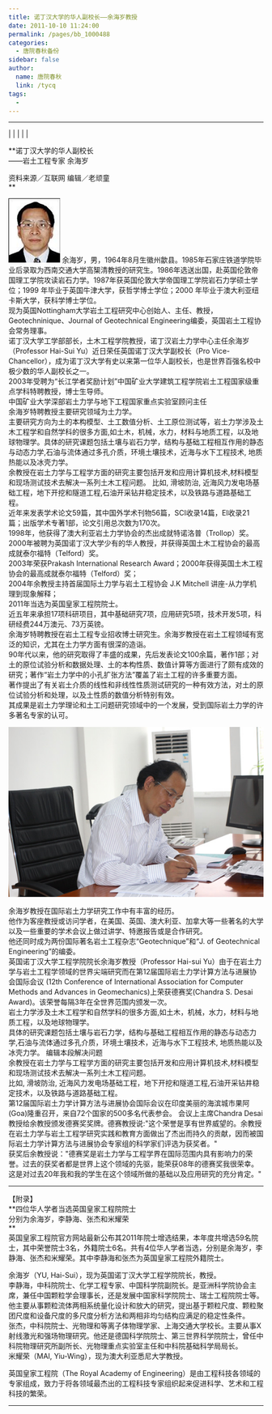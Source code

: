 ```yaml
---
title: 诺丁汉大学的华人副校长——余海岁教授
date: 2011-10-10 11:24:00
permalink: /pages/bb_1000488
categories: 
  - 唐院春秋备份
sidebar: false
author: 
  name: 唐院春秋
  link: /tycq
tags: 
  - 
---
```


* * *

  
|  |  |  |  |

**诺丁汉大学的华人副校长  
——岩土工程专家 余海岁  
  
资料来源／互联网 编辑／老顽童  
**

  
![](/pic/img9.ph.126.net_YTITTGjveCh0kojaZh8eOQ==_1171780328063461149.jpg)
余海岁，男，1964年8月生徽州歙县。1985年石家庄铁道学院毕业后录取为西南交通大学高榘清教授的研究生。1986年选送出国，赴英国伦敦帝国理工学院攻读岩石力学。1987年获英国伦敦大学帝国理工学院岩石力学硕士学位；1999
年毕业于英国牛津大学，获哲学博士学位；2000 年毕业于澳大利亚纽卡斯大学，获科学博士学位。  
现为英国Nottingham大学岩土工程研究中心创始人、主任、教授，Geotechninique、Journal of Geotechnical
Engineering编委，英国岩土工程协会常务理事。  
诺丁汉大学工学部部长，土木工程学院教授，诺丁汉岩土力学中心主任余海岁（Professor Hai-Sui Yu）近日荣任英国诺丁汉大学副校长（Pro
Vice-Chancellor），成为诺丁汉大学有史以来第一位华人副校长，也是世界百强名校中极少数的华人副校长之一。  
2003年受聘为“长江学者奖励计划”中国矿业大学建筑工程学院岩土工程国家级重点学科特聘教授，博士生导师。  
中国矿业大学深部岩土力学与地下工程国家重点实验室顾问主任  
余海岁特聘教授主要研究领域为土力学。  
主要研究方向为土的本构模型、土工数值分析、土工原位测试等，岩土力学涉及土木工程学和自然学科的很多方面,如土木，机械，水力，材料与地质工程，以及地球物理学。具体的研究课题包括土壤与岩石力学，结构与基础工程相互作用的静态与动态力学,石油与流体通过多孔介质，环境土壤技术，近海与水下工程技术,
地质热能以及冰壳力学。  
余教授在岩土力学与工程学方面的研究主要包括开发和应用计算机技术,材料模型和现场测试技术去解决一系列土木工程问题。 比如, 滑坡防治,
近海风力发电场基础工程，地下开挖和隧道工程,石油开采钻井稳定技术，以及铁路与道路基础工程。  
近年来发表学术论文59篇，其中国外学术刊物56篇，SCI收录14篇，EI收录21篇；出版学术专著1部，论文引用总次数为170次。  
1998年，他获得了澳大利亚岩土力学协会的杰出成就特诺洛普（Trollop）奖。  
2000年被聘为英国诺丁汉大学少有的华人教授，并获得英国土木工程协会的最高成就泰尔福特（Telford）奖。  
2003年荣获Prakash International Research
Award；2000年获得英国土木工程协会的最高成就泰尔福特（Telford）奖；  
2004年余教授主持首届国际土力学与岩土工程协会 J.K Mitchell 讲座-从力学机理到现象解释；  
2011年当选为英国皇家工程院院士。  
近五年来承担17项科研项目，其中基础研究7项，应用研究5项，技术开发5项，科研经费244万澳元、73万英镑。  
余海岁特聘教授在岩土工程专业招收博士研究生。余海岁教授在岩土工程领域有宽泛的知识，尤其在土力学方面有很深的造诣。  
90年代以来，他的研究取得了丰盛的成果，先后发表论文100余篇，著作1部；对土的原位试验分析和数据处理、土的本构性质、数值计算等方面进行了颇有成效的研究；著作“岩土力学中的小孔扩张方法”覆盖了岩土工程的许多重要方面。  
著作提出了有关岩土介质的线性和非线性性质测试研究的一种有效方法，对土的原位试验分析和处理，以及土性质的数值分析特别有效。  
其成果是岩土力学理论和土工问题研究领域中的一个发展，受到国际岩土力学的许多著名专家的认可。  
  

![](/pic/img2.ph.126.net_GYr9Ed9cML90y_09Aw14ig==_2722988924715883562.jpg)

  
余海岁教授在国际岩土力学研究工作中有丰富的经历。  
他作为客座教授或访问学者，在美国、英国、澳大利亚、加拿大等一些著名的大学以及一些重要的学术会议上做过讲学、特邀报告或是合作研究。  
他还同时成为两份国际著名岩土工程杂志“Geotechnique”和“J. of Geotechnical Engineering”的编委。  
英国诺丁汉大学工程学院院长余海岁教授（Professor Hai-sui
Yu）由于在岩土力学与岩土工程学领域的世界尖端研究而在第12届国际岩土力学计算方法与进展协会国际会议 (12th Conference of
International Association for Computer Methods and Advances in
Geomechanics)上荣获德赛奖(Chandra S. Desai Award)。该荣誉每隔3年在全世界范围内颁发一次。  
岩土力学涉及土木工程学和自然学科的很多方面,如土木，机械，水力，材料与地质工程，以及地球物理学。  
具体的研究课题包括土壤与岩石力学，结构与基础工程相互作用的静态与动态力学,石油与流体通过多孔介质，环境土壤技术，近海与水下工程技术, 地质热能以及冰壳力学。
编辑本段解决问题  
余教授在岩土力学与工程学方面的研究主要包括开发和应用计算机技术,材料模型和现场测试技术去解决一系列土木工程问题。  
比如, 滑坡防治, 近海风力发电场基础工程，地下开挖和隧道工程,石油开采钻井稳定技术，以及铁路与道路基础工程。  
第12届国际岩土力学计算方法与进展协会国际会议在印度美丽的海滨城市果阿(Goa)隆重召开，来自72个国家的500多名代表参会。 会议上主席Chandra
Desai教授给余教授颁发德赛奖奖牌。德赛教授说:"这个荣誉是享有世界威望的。余教授在岩土力学与岩土工程学研究实践和教育方面做出了杰出而持久的贡献，因而被国际岩土力学计算方法与进展协会专家组的科学家们评选为获奖者。"  
获奖后余教授说："德赛奖是岩土力学与工程学界在国际范围内具有影响力的荣誉。过去的获奖者都是世界上这个领域的先驱，能荣获08年的德赛奖我很荣幸。这是对过去20年我和我的学生在这个领域所做的基础以及应用研究的充分肯定。"  
  

* * *

  
【附录】  
**四位华人学者当选英国皇家工程院院士  
分别为余海岁，李静海、张杰和米耀荣  
**  
英国皇家工程院官方网站最新公布其2011年院士增选结果，本年度共增选59名院士，其中荣誉院士3名，外籍院士6名。共有4位华人学者当选，分别是余海岁，李静海、张杰和米耀荣。其中李静海和张杰为英国皇家工程院外籍院士。  
  
余海岁（YU, Hai-Sui），现为英国诺丁汉大学工程学院院长，教授。  
李静海，中科院院士、化学工程专家、中国科学院副院长。是亚洲科学院协会主席，兼任中国颗粒学会理事长，还是发展中国家科学院院士、瑞士工程院院士等。他主要从事颗粒流体两相系统量化设计和放大的研究，提出基于颗粒尺度、颗粒聚团尺度和设备尺度的多尺度分析方法和两相非均匀结构应满足的稳定性条件。  
张杰，中科院院士、光物理和等离子体物理学家、上海交通大学校长。主要从事X射线激光和强场物理研究。他还是德国科学院院士、第三世界科学院院士，曾任中科院物理研究所副所长、光物理重点实验室主任和中科院基础科学局局长。  
米耀荣（MAI, Yiu-Wing），现为澳大利亚悉尼大学教授。  
  
英国皇家工程院（The Royal Academy of
Engineering）是由工程科技各领域的专家组成，致力于将各领域最杰出的工程科技专家组织起来促进科学、艺术和工程科技的繁荣。  
  
---